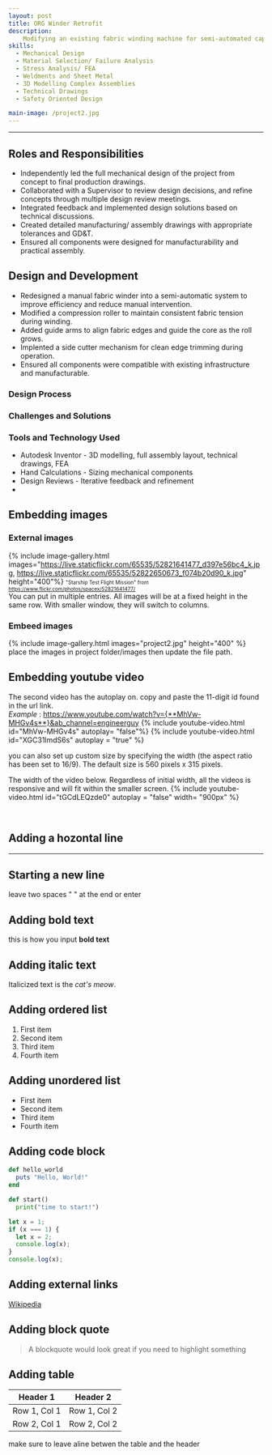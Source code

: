 ```yaml
---
layout: post
title: ORG Winder Retrofit
description:
    Modifying an existing fabric winding machine for semi-automated capabilities. Adding multiple components such as a compression roller, guide arm, and cross cutter to streamline the process. 
skills: 
  - Mechanical Design
  - Material Selection/ Failure Analysis
  - Stress Analysis/ FEA
  - Weldments and Sheet Metal
  - 3D Modelling Complex Assemblies
  - Technical Drawings
  - Safety Oriented Design

main-image: /project2.jpg
---
```


---
## Roles and Responsibilities
- Independently led the full mechanical design of the project from concept to final production drawings.
- Collaborated with a Supervisor to review design decisions, and refine concepts through multiple design review meetings.
- Integrated feedback and implemented design solutions based on technical discussions.
- Created detailed manufacturing/ assembly drawings with appropriate tolerances and GD&T.
- Ensured all components were designed for manufacturability and practical assembly.

## Design and Development
- Redesigned a manual fabric winder into a semi-automatic system to improve efficiency and reduce manual intervention.
- Modified a compression roller to maintain consistent fabric tension during winding.
- Added guide arms to align fabric edges and guide the core as the roll grows.
- Implented a side cutter mechanism for clean edge trimming during operation.
- Ensured all components were compatible with existing infrastructure and manufacturable.

### Design Process
### Challenges and Solutions
### Tools and Technology Used
- Autodesk Inventor - 3D modelling, full assembly layout, technical drawings, FEA
- Hand Calculations - Sizing mechanical components
- Design Reviews - Iterative feedback and refinement
- 

## Embedding images 
### External images
{% include image-gallery.html images="https://live.staticflickr.com/65535/52821641477_d397e56bc4_k.jpg, https://live.staticflickr.com/65535/52822650673_f074b20d90_k.jpg" height="400"%}
<span style="font-size: 10px">"Starship Test Flight Mission" from https://www.flickr.com/photos/spacex/52821641477/</span>  
You can put in multiple entries. All images will be at a fixed height in the same row. With smaller window, they will switch to columns.  

### Embeed images
{% include image-gallery.html images="project2.jpg" height="400" %} 
place the images in project folder/images then update the file path.   


## Embedding youtube video
The second video has the autoplay on. copy and paste the 11-digit id found in the url link. <br>
*Example* : https://www.youtube.com/watch?v={**MhVw-MHGv4s**}&ab_channel=engineerguy
{% include youtube-video.html id="MhVw-MHGv4s" autoplay= "false"%}
{% include youtube-video.html id="XGC31lmdS6s" autoplay = "true" %}

you can also set up custom size by specifying the width (the aspect ratio has been set to 16/9). The default size is 560 pixels x 315 pixels.  

The width of the video below. Regardless of initial width, all the videos is responsive and will fit within the smaller screen.
{% include youtube-video.html id="tGCdLEQzde0" autoplay = "false" width= "900px" %}  

<br>

## Adding a hozontal line
---

## Starting a new line
leave two spaces "  " at the end or enter <br>

## Adding bold text
this is how you input **bold text**

## Adding italic text
Italicized text is the *cat's meow*.

## Adding ordered list
1. First item
2. Second item
3. Third item
4. Fourth item

## Adding unordered list
- First item
- Second item
- Third item
- Fourth item

## Adding code block
```ruby
def hello_world
  puts "Hello, World!"
end
```

```python
def start()
  print("time to start!")
```

```javascript
let x = 1;
if (x === 1) {
  let x = 2;
  console.log(x);
}
console.log(x);

```

## Adding external links
[Wikipedia](https://en.wikipedia.org)


## Adding block quote
> A blockquote would look great if you need to highlight something


## Adding table 

| Header 1 | Header 2 |
|----------|----------|
| Row 1, Col 1 | Row 1, Col 2 |
| Row 2, Col 1 | Row 2, Col 2 |

make sure to leave aline betwen the table and the header


